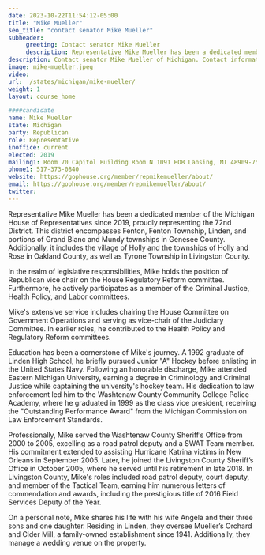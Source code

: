 ```yaml
---
date: 2023-10-22T11:54:12-05:00
title: "Mike Mueller"
seo_title: "contact senator Mike Mueller"
subheader:
     greeting: Contact senator Mike Mueller
     description: Representative Mike Mueller has been a dedicated member of the Michigan House of Representatives since 2019, proudly representing the 72nd District.
description: Contact senator Mike Mueller of Michigan. Contact information for Mike Mueller includes email address, phone number, and mailing address.
image: mike-mueller.jpeg
video:
url:  /states/michigan/mike-mueller/
weight: 1
layout: course_home

####candidate
name: Mike Mueller
state: Michigan
party: Republican
role: Representative
inoffice: current
elected: 2019
mailing1: Room 70 Capitol Building Room N 1091 HOB Lansing, MI 48909-7514
phone1: 517-373-0840
website: https://gophouse.org/member/repmikemueller/about/
email: https://gophouse.org/member/repmikemueller/about/
twitter:
---
```


Representative Mike Mueller has been a dedicated member of the Michigan House of Representatives since 2019, proudly representing the 72nd District. This district encompasses Fenton, Fenton Township, Linden, and portions of Grand Blanc and Mundy townships in Genesee County. Additionally, it includes the village of Holly and the townships of Holly and Rose in Oakland County, as well as Tyrone Township in Livingston County.

In the realm of legislative responsibilities, Mike holds the position of Republican vice chair on the House Regulatory Reform committee. Furthermore, he actively participates as a member of the Criminal Justice, Health Policy, and Labor committees.

Mike's extensive service includes chairing the House Committee on Government Operations and serving as vice-chair of the Judiciary Committee. In earlier roles, he contributed to the Health Policy and Regulatory Reform committees.

Education has been a cornerstone of Mike's journey. A 1992 graduate of Linden High School, he briefly pursued Junior "A" Hockey before enlisting in the United States Navy. Following an honorable discharge, Mike attended Eastern Michigan University, earning a degree in Criminology and Criminal Justice while captaining the university's hockey team. His dedication to law enforcement led him to the Washtenaw County Community College Police Academy, where he graduated in 1999 as the class vice president, receiving the "Outstanding Performance Award" from the Michigan Commission on Law Enforcement Standards.

Professionally, Mike served the Washtenaw County Sheriff’s Office from 2000 to 2005, excelling as a road patrol deputy and a SWAT Team member. His commitment extended to assisting Hurricane Katrina victims in New Orleans in September 2005. Later, he joined the Livingston County Sheriff’s Office in October 2005, where he served until his retirement in late 2018. In Livingston County, Mike's roles included road patrol deputy, court deputy, and member of the Tactical Team, earning him numerous letters of commendation and awards, including the prestigious title of 2016 Field Services Deputy of the Year.

On a personal note, Mike shares his life with his wife Angela and their three sons and one daughter. Residing in Linden, they oversee Mueller’s Orchard and Cider Mill, a family-owned establishment since 1941. Additionally, they manage a wedding venue on the property.
